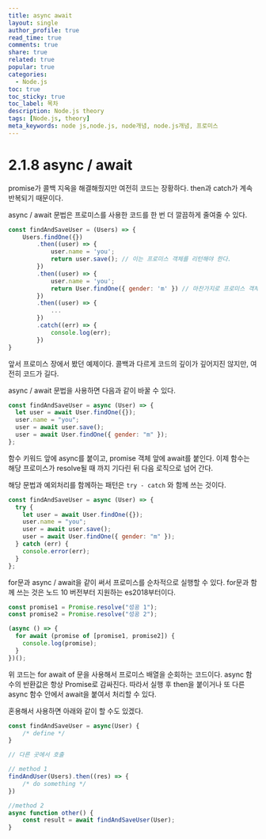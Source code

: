 ```yaml
---
title: async await
layout: single
author_profile: true
read_time: true
comments: true
share: true
related: true
popular: true
categories:
  - Node.js
toc: true
toc_sticky: true
toc_label: 목차
description: Node.js theory
tags: [Node.js, theory]
meta_keywords: node js,node.js, node개념, node.js개념, 프로미스
---
```


# 2.1.8 async / await

promise가 콜백 지옥을 해결해줬지만 여전히 코드는 장황하다. then과 catch가 계속 반복되기 때문이다.

async / await 문법은 프로미스를 사용한 코드를 한 번 더 깔끔하게 줄여줄 수 있다.

```jsx
const findAndSaveUser = (Users) => {
	Users.findOne({})
		.then((user) => {
			user.name = 'you';
			return user.save(); // 이는 프로미스 객체를 리턴해야 한다.
		})
		.then((user) => {
			user.name = 'you';
			return User.findOne({ gender: 'm' }) // 마찬가지로 프로미스 객체를 리턴하는 함수여야 한다.
		})
		.then((user) => {
			...
		})
		.catch((err) => {
			console.log(err);
		})
}
```

앞서 프로미스 장에서 봤던 예제이다. 콜백과 다르게 코드의 깊이가 깊어지진 않지만, 여전히 코드가 길다.

async / await 문법을 사용하면 다음과 같이 바꿀 수 있다.

```jsx
const findAndSaveUser = async (User) => {
  let user = await User.findOne({});
  user.name = "you";
  user = await user.save();
  user = await User.findOne({ gender: "m" });
};
```

함수 키워드 앞에 async를 붙이고, promise 객체 앞에 await를 붙인다. 이제 함수는 해당 프로미스가 resolve될 때 까지 기다린 뒤 다음 로직으로 넘어 간다.

해당 문법과 예외처리를 함께하는 패턴은 `try - catch` 와 함께 쓰는 것이다.

```jsx
const findAndSaveUser = async (User) => {
  try {
    let user = await User.findOne({});
    user.name = "you";
    user = await user.save();
    user = await User.findOne({ gender: "m" });
  } catch (err) {
    console.error(err);
  }
};
```

for문과 async / await을 같이 써서 프로미스를 순차적으로 실행할 수 있다. for문과 함께 쓰는 것은 노드 10 버전부터 지원하는 es2018부터이다.

```jsx
const promise1 = Promise.resolve("성공 1");
const promise2 = Promise.resolve("성공 2");

(async () => {
  for await (promise of [promise1, promise2]) {
    console.log(promise);
  }
})();
```

위 코드는 for await of 문을 사용해서 프로미스 배열을 순회하는 코드이다. async 함수의 반환값은 항상 Promise로 감싸진다. 따라서 실행 후 then을 붙이거나 또 다른 async 함수 안에서 await을 붙여서 처리할 수 있다.

혼용해서 사용하면 아래와 같이 할 수도 있겠다.

```jsx
const findAndSaveUser = async(User) {
	/* define */
}

// 다른 곳에서 호출

// method 1
findAndUser(Users).then((res) => {
	/* do something */
})

//method 2
async function other() {
	const result = await findAndSaveUser(User);
}
```
